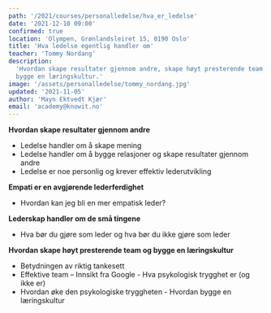 ```yaml
---
path: '/2021/courses/personalledelse/hva_er_ledelse'
date: '2021-12-10 09:00'
confirmed: true
location: 'Olympen, Grønlandsleiret 15, 0190 Oslo'
title: 'Hva ledelse egentlig handler om'
teacher: 'Tommy Nordang'
description:
  'Hvordan skape resultater gjennom andre, skape høyt presterende team og
  bygge en læringskultur.'
image: '/assets/personalledelse/tommy_nordang.jpg'
updated: '2021-11-05'
author: 'Mayn Ektvedt Kjær'
email: 'academy@knowit.no'
---
```


**Hvordan skape resultater gjennom andre**

- Ledelse handler om å skape mening
- Ledelse handler om å bygge relasjoner og skape resultater gjennom andre
- Ledelse er noe personlig og krever effektiv lederutvikling

**Empati er en avgjørende lederferdighet**

- Hvordan kan jeg bli en mer empatisk leder?

**Lederskap handler om de små tingene**

- Hva bør du gjøre som leder og hva bør du ikke gjøre som leder

**Hvordan skape høyt presterende team og bygge en læringskultur**

- Betydningen av riktig tankesett
- Effektive team – Innsikt fra Google - Hva psykologisk trygghet er (og ikke
  er)
- Hvordan øke den psykologiske tryggheten - Hvordan bygge en læringskultur
